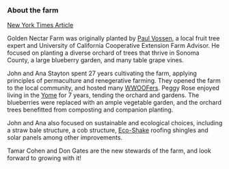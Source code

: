 ### About the farm

[New York Times Article](https://www.nytimes.com/2008/06/01/travel/01explorer.html?ei=5087&em&en=e4cc1870b1d8e566&ex=1212379200)  

Golden Nectar Farm was originally planted by [Paul Vossen](http://www.paulvossen.com/), a local fruit tree expert and University of California Cooperative Extension Farm Advisor.  He focused on planting a diverse orchard of trees that thrive in Sonoma County, a large blueberry garden, and many table grape vines.

John and Ana Stayton spent 27 years cultivating the farm, applying principles of permaculture and renegerative farming.  They opened the farm to the local community, and hosted many [WWOOFers](https://wwoof.net/).  Peggy Rose enjoyed living in the [Yome](https://redskyshelters.com/) for 7 years, tending the orchard and gardens.  The blueberries were replaced with an ample vegetable garden, and the orchard trees benefitted from composting and companion planting.

John and Ana also focused on sustainable and ecological choices, including a straw bale structure, a cob structure, [Eco-Shake](https://www.ecoshakeshingles.com/) roofing shingles and solar panels among other improvements.

Tamar Cohen and Don Gates are the new stewards of the farm, and look forward to growing with it!